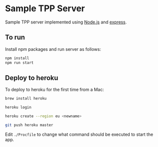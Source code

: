 # Sample TPP Server

Sample TPP server implemented using
[Node.js](https://nodejs.org/) and
[express](https://github.com/expressjs/express).

## To run

Install npm packages and run server as follows:

```sh
npm install
npm run start
```

## Deploy to heroku

To deploy to heroku for the first time from a Mac:

```sh
brew install heroku

heroku login

heroku create --region eu <newname>

git push heroku master
```

Edit `./Procfile` to change what command should be executed to start the app.
